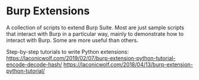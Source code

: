 # Burp Extensions
A collection of scripts to extend Burp Suite. Most are just sample scripts that interact with Burp in a particular way, mainly to demonstrate how to interact with Burp. Some are more useful than others.

Step-by-step tutorials to write Python extensions:
https://laconicwolf.com/2019/02/07/burp-extension-python-tutorial-encode-decode-hash/
https://laconicwolf.com/2018/04/13/burp-extension-python-tutorial/
